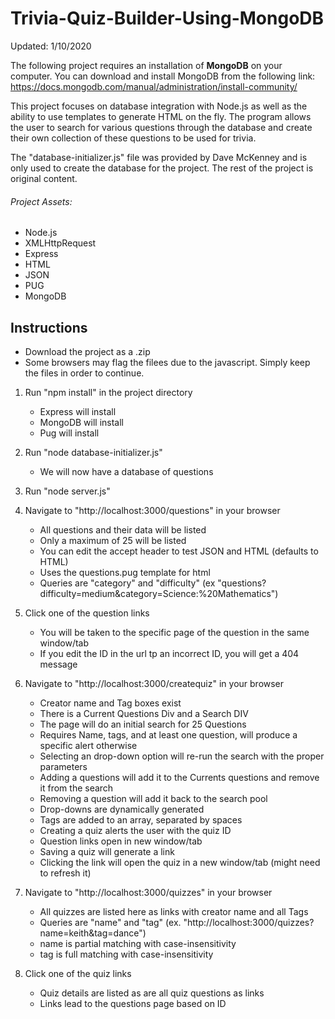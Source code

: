 # Trivia-Quiz-Builder-Using-MongoDB

Updated: 1/10/2020

The following project requires an installation of **MongoDB** on your computer. You can download and install MongoDB from the following link: https://docs.mongodb.com/manual/administration/install-community/

This project focuses on database integration with Node.js as well as the ability to use templates to generate HTML on the fly. The program allows the user to search for various questions through the database and create their own collection of these questions to be used for trivia.

The "database-initializer.js" file was provided by Dave McKenney and is only used to create the database for the project. The rest of the project is original content. 

###### Project Assets:

- Node.js
- XMLHttpRequest
- Express
- HTML
- JSON
- PUG
- MongoDB

## Instructions

- Download the project as a .zip
- Some browsers may flag the filees due to the javascript. Simply keep the files in order to continue.

1. Run "npm install" in the project directory
   - Express will install
   - MongoDB will install
   - Pug will install

2. Run "node database-initializer.js"
   - We will now have a database of questions
   
3. Run "node server.js"

4. Navigate to "http://localhost:3000/questions" in your browser
   - All questions and their data will be listed
   - Only a maximum of 25 will be listed
   - You can edit the accept header to test JSON and HTML (defaults to HTML)
   - Uses the questions.pug template for html
   - Queries are "category" and "difficulty" (ex "questions?difficulty=medium&category=Science:%20Mathematics")

5. Click one of the question links
   - You will be taken to the specific page of the question in the same window/tab
   - If you edit the ID in the url tp an incorrect ID, you will get a 404 message

6. Navigate to "http://localhost:3000/createquiz" in your browser
   - Creator name and Tag boxes exist
   - There is a Current Questions Div and a Search DIV
   - The page will do an initial search for 25 Questions
   - Requires Name, tags, and at least one question, will produce a specific alert otherwise
   - Selecting an drop-down option will re-run the search with the proper parameters
   - Adding a questions will add it to the Currents questions and remove it from the search
   - Removing a question will add it back to the search pool
   - Drop-downs are dynamically generated
   - Tags are added to an array, separated by spaces
   - Creating a quiz alerts the user with the quiz ID
   - Question links open in new window/tab
   - Saving a quiz will generate a link
   - Clicking the link will open the quiz in a new window/tab (might need to refresh it)

7. Navigate to "http://localhost:3000/quizzes" in your browser
   - All quizzes are listed here as links with creator name and all Tags
   - Queries are "name" and "tag" (ex. "http://localhost:3000/quizzes?name=keith&tag=dance")
   - name is partial matching with case-insensitivity
   - tag is full matching with case-insensitivity

8. Click one of the quiz links
   - Quiz details are listed as are all quiz questions as links
   - Links lead to the questions page based on ID
